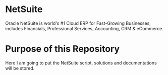 # NetSuite
Oracle NetSuite is world's #1 Cloud ERP for Fast-Growing Businesses, includes Financials, Professional Services, Accounting, CRM & eCommerce.
# Purpose of this Repository
Here I am going to put the NetSuite script, solutions and documentations will be stored.

